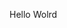 Hello Wolrd







































































































































































































































































































































































































